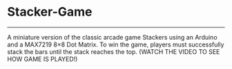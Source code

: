 # Stacker-Game
---
A miniature version of the classic arcade game Stackers using an Arduino and a MAX7219 8×8 Dot Matrix. To win the game, players must successfully stack the bars until the stack reaches the top. (WATCH THE VIDEO TO SEE HOW GAME IS PLAYED!)
